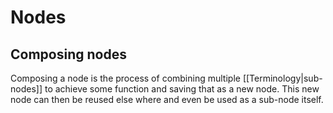 # Nodes



## Composing nodes

Composing a node is the process of combining multiple [[Terminology|sub-nodes]]
to achieve some function and saving that as a new node. This new node can then
be reused else where and even be used as a sub-node itself.
